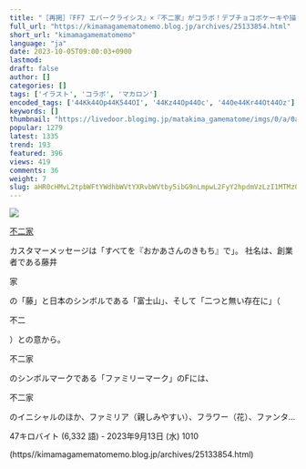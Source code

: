 ```yaml
---
title: "［再掲］『FF7 エバークライシス』×『不二家』がコラボ！デブチョコボケーキや描き下ろしイラストを使用したマカロンなどが10"
full_url: "https://kimamagamematomemo.blog.jp/archives/25133854.html"
short_url: "kimamagamematomemo"
language: "ja"
date: 2023-10-05T09:00:03+0900
lastmod: 
draft: false
author: []
categories: []
tags: ['イラスト', 'コラボ', 'マカロン']
encoded_tags: ['44Kk44Op44K544OI', '44Kz44Op44Oc', '44Oe44Kr44Ot44Oz']
keywords: []
thumbnail: "https://livedoor.blogimg.jp/matakima_gamematome/imgs/0/a/0a9e1da1.jpg"
popular: 1279
latest: 1335
trend: 193
featured: 396
views: 419
comments: 36
weight: 7
slug: aHR0cHMvL2tpbWFtYWdhbWVtYXRvbWVtby5ibG9nLmpwL2FyY2hpdmVzLzI1MTMzODU0Lmh0bWw=
---
```


![](https://livedoor.blogimg.jp/matakima_gamematome/imgs/0/a/0a9e1da1.jpg)

<div><a target='_blank' href='https//ja.wikipedia.org/wiki/%E4%B8%8D%E4%BA%8C%E5%AE%B6' title='不二家'><p>不二家</p></a> <p class='searchresult'>カスタマーメッセージは「すべてを『おかあさんのきもち』で」。 社名は、創業者である藤井<p>家</p>の「藤」と日本のシンボルである「富士山」、そして「二つと無い存在に」（<p>不二</p>）との意から。<p>不二家</p>のシンボルマークである「ファミリーマーク」のFには、<p>不二家</p>のイニシャルのほか、ファミリア（親しみやすい）、フラワー（花）、ファンタ…</p> <p class='mw-search-result-data'>47キロバイト (6,332 語) - 2023年9月13日 (水) 1010</p></div>

(https//kimamagamematomemo.blog.jp/archives/25133854.html)
